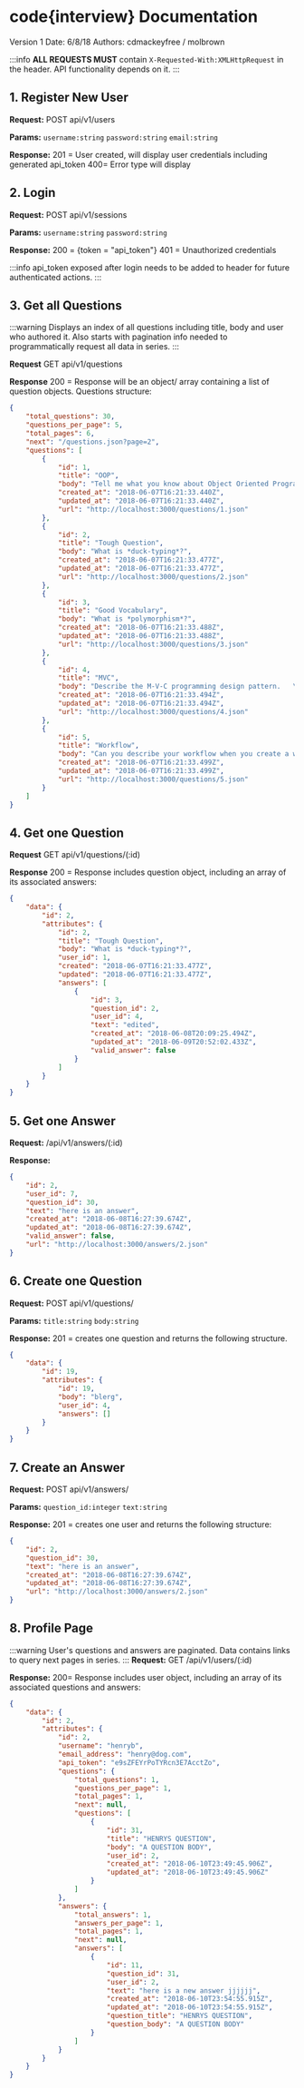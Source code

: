 # code{interview} Documentation

Version 1
Date: 6/8/18
Authors: cdmackeyfree / molbrown

:::info
**ALL REQUESTS MUST** contain
` X-Requested-With:XMLHttpRequest `
in the header. 
API functionality depends on it.
:::

## **1. Register New User**
**Request:**
POST api/v1/users

**Params:**
`username:string`
`password:string`
`email:string`

**Response:**
201 = User created, will display user credentials including generated api_token
400= Error type will display

## **2. Login** 
**Request:**
POST api/v1/sessions

**Params:** 
`username:string`
`password:string`

**Response:**
200 = {token = "api_token"}
401 = Unauthorized credentials

:::info
api_token exposed after login needs to be added to header for future authenticated actions.
:::



## **3. Get all Questions**
:::warning
Displays an index of all questions including title, body and user who authored it. Also starts with pagination info needed to programmatically request all data in series.
:::

**Request**
GET api/v1/questions

**Response**
200 = Response will be an object/ array containing a list of question objects. Questions structure: 

```JSON
{
    "total_questions": 30,
    "questions_per_page": 5,
    "total_pages": 6,
    "next": "/questions.json?page=2",
    "questions": [
        {
            "id": 1,
            "title": "OOP",
            "body": "Tell me what you know about Object Oriented Programming.    \n    *Follow-up question:* Are there any other styles of programming?",
            "created_at": "2018-06-07T16:21:33.440Z",
            "updated_at": "2018-06-07T16:21:33.440Z",
            "url": "http://localhost:3000/questions/1.json"
        },
        {
            "id": 2,
            "title": "Tough Question",
            "body": "What is *duck-typing*?",
            "created_at": "2018-06-07T16:21:33.477Z",
            "updated_at": "2018-06-07T16:21:33.477Z",
            "url": "http://localhost:3000/questions/2.json"
        },
        {
            "id": 3,
            "title": "Good Vocabulary",
            "body": "What is *polymorphism*?",
            "created_at": "2018-06-07T16:21:33.488Z",
            "updated_at": "2018-06-07T16:21:33.488Z",
            "url": "http://localhost:3000/questions/3.json"
        },
        {
            "id": 4,
            "title": "MVC",
            "body": "Describe the M-V-C programming design pattern.   \n    *Tip-* Can you draw it out to help you describe it?",
            "created_at": "2018-06-07T16:21:33.494Z",
            "updated_at": "2018-06-07T16:21:33.494Z",
            "url": "http://localhost:3000/questions/4.json"
        },
        {
            "id": 5,
            "title": "Workflow",
            "body": "Can you describe your workflow when you create a web page or web app?",
            "created_at": "2018-06-07T16:21:33.499Z",
            "updated_at": "2018-06-07T16:21:33.499Z",
            "url": "http://localhost:3000/questions/5.json"
        }
    ]
}
```

## **4. Get one Question**
**Request**
GET api/v1/questions/(:id)

**Response**
200 = Response includes question object, including an array of its associated answers:
``` JSON
{
    "data": {
        "id": 2,
        "attributes": {
            "id": 2,
            "title": "Tough Question",
            "body": "What is *duck-typing*?",
            "user_id": 1,
            "created": "2018-06-07T16:21:33.477Z",
            "updated": "2018-06-07T16:21:33.477Z",
            "answers": [
                {
                    "id": 3,
                    "question_id": 2,
                    "user_id": 4,
                    "text": "edited",
                    "created_at": "2018-06-08T20:09:25.494Z",
                    "updated_at": "2018-06-09T20:52:02.433Z",
                    "valid_answer": false
                }
            ]
        }
    }
}
```
## **5. Get one Answer**
**Request:**
/api/v1/answers/(:id)

**Response:**
```JSON
{
    "id": 2,
    "user_id": 7,
    "question_id": 30,
    "text": "here is an answer",
    "created_at": "2018-06-08T16:27:39.674Z",
    "updated_at": "2018-06-08T16:27:39.674Z",
    "valid_answer": false,
    "url": "http://localhost:3000/answers/2.json"
}
```


## **6. Create one Question**
**Request:**
POST api/v1/questions/


**Params:** 
`title:string`
`body:string`

**Response:**
201 = creates one question and returns the following structure.

``` JSON
{
    "data": {
        "id": 19,
        "attributes": {
            "id": 19,
            "body": "blerg",
            "user_id": 4,
            "answers": []
        }
    }
}
```

## **7. Create an Answer**
**Request:**
POST api/v1/answers/

**Params:** 
`question_id:integer`
`text:string`

**Response:**
201 = creates one user and returns the following structure:
``` JSON
{
    "id": 2,
    "question_id": 30,
    "text": "here is an answer",
    "created_at": "2018-06-08T16:27:39.674Z",
    "updated_at": "2018-06-08T16:27:39.674Z",
    "url": "http://localhost:3000/answers/2.json"
}
```


## **8. Profile Page**
:::warning
User's questions and answers are paginated. Data contains links to query next pages in series.
:::
**Request:**
GET /api/v1/users/(:id)

**Response:**
200= Response includes user object, including an array of its associated questions and answers:
``` JSON
{
    "data": {
        "id": 2,
        "attributes": {
            "id": 2,
            "username": "henryb",
            "email_address": "henry@dog.com",
            "api_token": "e9sZFEYrPoTYRcn3E7AcctZo",
            "questions": {
                "total_questions": 1,
                "questions_per_page": 1,
                "total_pages": 1,
                "next": null,
                "questions": [
                    {
                        "id": 31,
                        "title": "HENRYS QUESTION",
                        "body": "A QUESTION BODY",
                        "user_id": 2,
                        "created_at": "2018-06-10T23:49:45.906Z",
                        "updated_at": "2018-06-10T23:49:45.906Z"
                    }
                ]
            },
            "answers": {
                "total_answers": 1,
                "answers_per_page": 1,
                "total_pages": 1,
                "next": null,
                "answers": [
                    {
                        "id": 11,
                        "question_id": 31,
                        "user_id": 2,
                        "text": "here is a new answer jjjjjj",
                        "created_at": "2018-06-10T23:54:55.915Z",
                        "updated_at": "2018-06-10T23:54:55.915Z",
                        "question_title": "HENRYS QUESTION",
                        "question_body": "A QUESTION BODY"
                    }
                ]
            }
        }
    }
}
```

